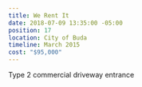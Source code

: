 ```yaml
---
title: We Rent It
date: 2018-07-09 13:35:00 -05:00
position: 17
location: City of Buda
timeline: March 2015
cost: "$95,000"
---
```


Type 2 commercial driveway entrance
